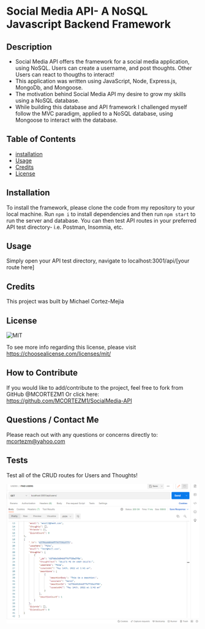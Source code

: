
  # Social Media API- A NoSQL Javascript Backend Framework

  ## **Description**
   
  - Social Media API offers the framework for a social media application, using NoSQL. Users can create a username, and post thoughts. Other Users can react to thougths to interact! 
  - This application was written using JavaScript, Node, Express.js, MongoDb, and Mongoose.
  - The motivation behind Social Media API my desire to grow my skills using a NoSQL database.
  - While building this database and API framework I challenged myself follow the MVC paradigm, applied to a 
  NoSQL database, using Mongoose to interact with the database.

  ## **Table of Contents** 
  
  - [installation](#installation)
  - [Usage](#usage)
  - [Credits](#credits)
  - [License](#license)

  ## **Installation**

 To install the framework, please clone the code from my repository to your local machine. Run `npm i` to install dependencies and then run `npm start` to run the server and database. You can then test API routes in your preferred API test directory- i.e. Postman, Insomnia, etc. 


  ## **Usage**

  Simply open your API test directory, navigate to localhost:3001/api/[your route here]

  ## **Credits** 

  This project was built by Michael Cortez-Mejia 


  
  ## **License**

  ![MIT](https://img.shields.io/static/v1?label=License&message=MIT&color=success)

  To see more info regarding this license, please visit https://choosealicense.com/licenses/mit/
  


  ## **How to Contribute**

  If you would like to add/contribute to the project, feel free to fork from GitHub @MCORTEZM1 
  Or click here: https://github.com/MCORTEZM1/SocialMedia-API

  ## **Questions / Contact Me**

  Please reach out with any questions or concerns directly to: mcortezm@yahoo.com


## **Tests**

Test all of the CRUD routes for Users and Thoughts!  

![ALT](./img/Capture.PNG)